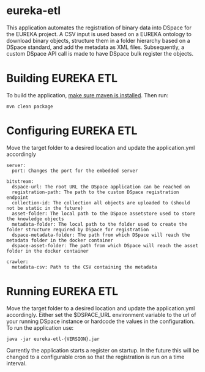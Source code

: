 # eureka-etl
This application automates the registration of binary data into DSpace for the EUREKA project. A CSV input is used based on a EUREKA ontology to download binary objects, structure them in a folder hierarchy based on a DSpace standard, and add the metadata as XML files. Subsequently, a custom DSpace API call is made to have DSpace bulk register the objects. 

# Building EUREKA ETL
To build the application, [make sure maven is installed](https://maven.apache.org/install.html). Then run:
```
mvn clean package
```

# Configuring EUREKA ETL
Move the target folder to a desired location and update the application.yml accordingly
```
server:
  port: Changes the port for the embedded server

bitstream:
  dspace-url: The root URL the DSpace application can be reached on
  registration-path: The path to the custom DSpace registration endpoint
  collection-id: The collection all objects are uploaded to (should not be static in the future)
  asset-folder: The local path to the DSpace assetstore used to store the knowledge objects
  metadata-folder: The local path to the folder used to create the folder structure required by DSpace for registration
  dspace-metadata-folder: The path from which DSpace will reach the metadata folder in the docker container
  dspace-asset-folder: The path from which DSpace will reach the asset folder in the docker container

crawler:
  metadata-csv: Path to the CSV containing the metadata
```

# Running EUREKA ETL
Move the target folder to a desired location and update the application.yml accordingly. Either set the $DSPACE_URL environment variable to the url of your running DSpace instance or hardcode the values in the configuration. To run the application use:
```
java -jar eureka-etl-{VERSION}.jar
```
Currently the application starts a register on startup. In the future this will be changed to a configurable cron so that the registration is run on a time interval.
